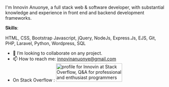 I'm Innovin Anuonye, a full stack web & software developer, with substantial knowledge and experience in front end and backend development frameworks.

𝐒𝐤𝐢𝐥𝐥𝐬:

HTML, CSS, Bootstrap Javascript, jQuery, NodeJs, Express.Js, EJS, Git, PHP, Laravel, Python, Wordpress, SQL


- 💞️ I’m looking to collaborate on any project.
- 📫 How to reach me: innovinanuonye@gmail.com
- On Stack Overflow :
<a href="https://stackoverflow.com/users/14357856/innovin"><img src="https://stackoverflow.com/users/flair/14357856.png" width="208" height="58" alt="profile for Innovin at Stack Overflow, Q&amp;A for professional and enthusiast programmers" title="profile for Innovin at Stack Overflow, Q&amp;A for professional and enthusiast programmers"></a>
